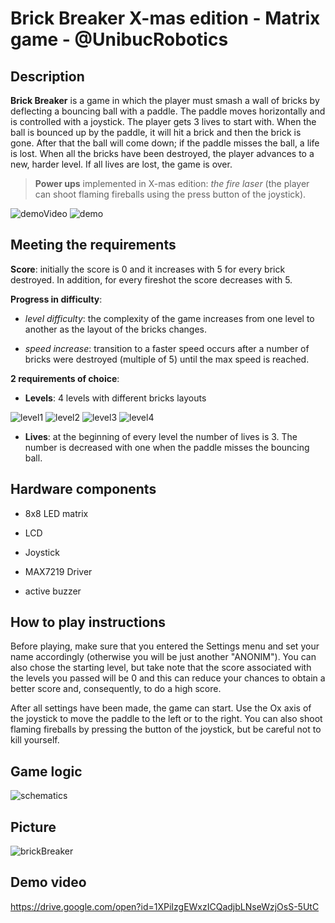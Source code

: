 # Brick Breaker X-mas edition - Matrix game - @UnibucRobotics

## Description

**Brick Breaker** is a game in which the player must smash a wall of bricks by deflecting a bouncing ball with a paddle. The paddle moves horizontally and is controlled with a joystick. The player gets 3 lives to start with. When the ball is bounced up by the paddle, it will hit a brick and then the brick is gone. After that the ball will come down; if the paddle misses the ball, a life is lost. When all the bricks have been destroyed, the player advances to a new, harder level. If all lives are lost, the game is over.

>  **Power ups** implemented in X-mas edition: *the fire laser* (the player can shoot flaming fireballs using the press button of the joystick).

![demoVideo](https://user-images.githubusercontent.com/56949829/71327849-67d8ef80-2516-11ea-9639-4e33b697c5ad.gif)
![demo](https://user-images.githubusercontent.com/56949829/71327547-905eea80-2512-11ea-98b8-d528d649f519.gif)


## Meeting the requirements

**Score**: initially the score is 0 and it increases with 5 for every brick destroyed. In addition, for every fireshot the score decreases with 5.

**Progress in difficulty**:

-  *level difficulty*: the complexity of the game increases from one level to another as the layout of the bricks changes.

-  *speed increase*: transition to a faster speed occurs after a number of bricks were destroyed (multiple of 5) until the max speed is reached.
  
**2 requirements of choice**:

-  **Levels**: 4 levels with different bricks layouts

![level1](https://user-images.githubusercontent.com/56949829/71326809-b2ec0600-2508-11ea-87ab-038c5bd88c95.png)
![level2](https://user-images.githubusercontent.com/56949829/71326789-889a4880-2508-11ea-8ff1-46b5a92951b6.png)
![level3](https://user-images.githubusercontent.com/56949829/71326799-95b73780-2508-11ea-9d2b-683a8b47e247.jpg)
![level4](https://user-images.githubusercontent.com/56949829/71326801-a1a2f980-2508-11ea-8daa-c7b5b121e85d.png)

-  **Lives**:  at the beginning of every level the number of lives is 3. The number is decreased with one when the paddle misses the bouncing ball.


## Hardware components

- 8x8 LED matrix

- LCD

- Joystick

- MAX7219 Driver

- active buzzer


## How to play instructions

Before playing, make sure that you entered the Settings menu and set your name accordingly (otherwise you will be just another "ANONIM"). You can also chose the starting level, but take note that the score associated with the levels you passed will be 0 and this can reduce your chances to obtain a better score and, consequently, to do a high score. 

After all settings have been made, the game can start. Use the Ox axis of the joystick to move the paddle to the left or to the right. You can also shoot flaming fireballs by pressing the button of the joystick, but be careful not to kill yourself.

## Game logic
![schematics](https://user-images.githubusercontent.com/56949829/71327709-4f67d580-2514-11ea-8ac1-d5eb7f6db0a8.png)

## Picture
![brickBreaker](https://user-images.githubusercontent.com/56949829/71327257-f184bf00-250e-11ea-8c19-bbfd4d69af88.jpg)

## Demo video
https://drive.google.com/open?id=1XPiIzgEWxzICQadjbLNseWzjOsS-5UtC
